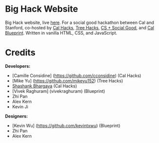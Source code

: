 # Big Hack Website
Big Hack website, live [here](http://bighack.org/). For a social good hackathon between Cal and Stanford, co-hosted by [Cal Hacks](calhacks.io), [Tree Hacks](https://www.treehacks.com/), [CS + Social Good](http://www.cs4good.org/), and [Cal Blueprint](https://www.calblueprint.org/). Written in vanilla HTML, CSS, and JavaScript.

# Credits
**Developers:**
* [Camille Considine] (https://github.com/cconsidine) (Cal Hacks)
* [Mike Yu] (https://github.com/mikeyu152) (Tree Hacks)
* [Shashank Bhargava](https://github.com/shashankredemption) (Cal Hacks)
* [Vivek Raghuram] (vivekraghuram) (Blueprint)
* Zhi Pan
* Alex Kern
* Kevin Ji

**Designers:**
* [Kevin Wu] (https://github.com/kevintxwu) (Blueprint)
* Zhi Pan
* Alex Kern
